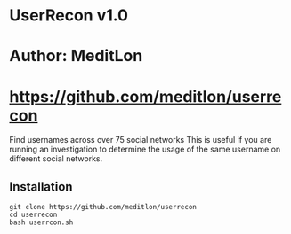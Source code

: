 # UserRecon v1.0
# Author: MeditLon
# https://github.com/meditlon/userrecon

Find usernames across over 75 social networks
This is useful if you are running an investigation to determine the usage of the same username on different social networks.

## Installation

``` 
git clone https://github.com/meditlon/userrecon
cd userrecon
bash userrcon.sh

```
